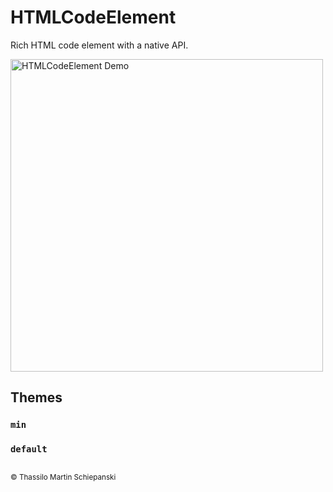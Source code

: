 # HTMLCodeElement

Rich HTML code element with a native API.

<img src="./demo.gif" alt="HTMLCodeElement Demo" width="500">

## Themes

### `min`

### `default`

## 

<sub>&copy; Thassilo Martin Schiepanski</sub>